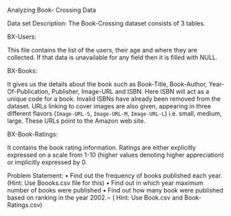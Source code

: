 Analyzing Book- Crossing Data
 
Data set Description:
The Book-Crossing dataset consists of 3 tables.

BX-Users:

This file contains the list of the users, their age and where they are collected. If that data is unavailable for any field then it is filled with NULL.

BX-Books:

It gives us the details about the book such as Book-Title, Book-Author, Year-Of-Publication, Publisher, Image-URL and ISBN. Here ISBN will act as a unique code for a book. Invalid ISBNs have already been removed from the dataset. URLs linking to cover images are also given, appearing in three different flavors (`Image-URL-S`, `Image-URL-M`, `Image-URL-L`) i.e.  small, medium, large. These URLs point to the Amazon web site.

BX-Book-Ratings:

It contains the book rating information. Ratings are either explicitly expressed on a scale from 1-10 (higher values denoting higher appreciation) or implicitly expressed by 0.

Problem Statement:
•	Find out the frequency of books published each year. (Hint: Use Boooks.csv file for this)
•	Find out in which year maximum number of books were published
•	Find out how many book were published based on ranking in the year 2002.¬ ( Hint: Use Book.csv and Book-Ratings.csv)

